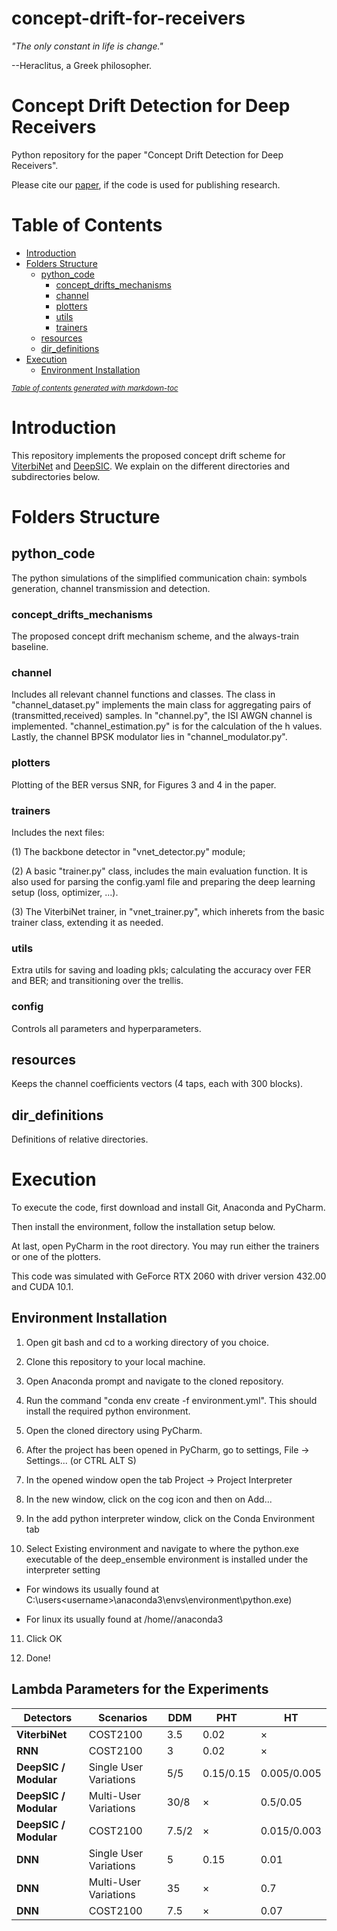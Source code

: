 # concept-drift-for-receivers

*"The only constant in life is change."* 

--Heraclitus, a Greek philosopher.

# Concept Drift Detection for Deep Receivers

Python repository for the paper "Concept Drift Detection for Deep Receivers".

Please cite our [paper](https://arxiv.org/), if the code is used for publishing research.

# Table of Contents

- [Introduction](#introduction)
- [Folders Structure](#folders-structure)
  * [python_code](#python_code)
    + [concept_drifts_mechanisms](#concept_drifts_mechanisms)
    + [channel](#channel)
    + [plotters](#plotters)
    + [utils](#utils)
    + [trainers](#trainers)
  * [resources](#resources)
  * [dir_definitions](#dir_definitions)
- [Execution](#execution)
  * [Environment Installation](#environment-installation)

<small><i><a href='http://ecotrust-canada.github.io/markdown-toc/'>Table of contents generated with markdown-toc</a></i></small>

# Introduction

This repository implements the proposed concept drift scheme for [ViterbiNet](https://ieeexplore.ieee.org/document/8815457) and [DeepSIC](https://arxiv.org/abs/2002.03214). We explain on the different directories and subdirectories below.

# Folders Structure

## python_code 

The python simulations of the simplified communication chain: symbols generation, channel transmission and detection.

### concept_drifts_mechanisms

The proposed concept drift mechanism scheme, and the always-train baseline.

### channel 

Includes all relevant channel functions and classes. The class in "channel_dataset.py" implements the main class for aggregating pairs of (transmitted,received) samples. 
In "channel.py", the ISI AWGN channel is implemented. "channel_estimation.py" is for the calculation of the h values. Lastly, the channel BPSK modulator lies in "channel_modulator.py".

### plotters

Plotting of the BER versus SNR, for Figures 3 and 4 in the paper.

### trainers 

Includes the next files:

(1) The backbone detector in "vnet_detector.py" module;

(2) A basic "trainer.py" class, includes the main evaluation function. It is also used for parsing the config.yaml file and preparing the deep learning setup (loss, optimizer, ...).

(3) The ViterbiNet trainer, in "vnet_trainer.py", which inherets from the basic trainer class, extending it as needed.

### utils

Extra utils for saving and loading pkls; calculating the accuracy over FER and BER; and transitioning over the trellis.

### config

Controls all parameters and hyperparameters.

## resources

Keeps the channel coefficients vectors (4 taps, each with 300 blocks).

## dir_definitions 

Definitions of relative directories.

# Execution

To execute the code, first download and install Git, Anaconda and PyCharm.

Then install the environment, follow the installation setup below. 

At last, open PyCharm in the root directory. You may run either the trainers or one of the plotters.

This code was simulated with GeForce RTX 2060 with driver version 432.00 and CUDA 10.1. 

## Environment Installation

1. Open git bash and cd to a working directory of you choice.

2. Clone this repository to your local machine.

3. Open Anaconda prompt and navigate to the cloned repository.

4. Run the command "conda env create -f environment.yml". This should install the required python environment.

5. Open the cloned directory using PyCharm.

6. After the project has been opened in PyCharm, go to settings, File -> Settings... (or CTRL ALT S)

7. In the opened window open the tab Project -> Project Interpreter

8. In the new window, click on the cog icon and then on Add...

9. In the add python interpreter window, click on the Conda Environment tab

10. Select Existing environment and navigate to where the python.exe executable of the deep_ensemble environment is installed under the interpreter setting

  - For windows its usually found at C:\users\<username>\anaconda3\envs\environment\python.exe)

  - For linux its usually found at /home/<username>/anaconda3
  
11. Click OK

12. Done!

## Lambda Parameters for the Experiments
| **Detectors**           | **Scenarios**            | **DDM** | **PHT** | **HT**      |
|-------------------------|--------------------------|---------|---------|-------------|
| **ViterbiNet**          | COST2100                 | 3.5     | 0.02    | ×           |
| **RNN**                 | COST2100                 | 3       | 0.02    | ×           |
| **DeepSIC / Modular**   | Single User Variations   | 5/5     | 0.15/0.15 | 0.005/0.005 |
| **DeepSIC / Modular**   | Multi-User Variations    | 30/8    | ×       | 0.5/0.05    |
| **DeepSIC / Modular**   | COST2100                 | 7.5/2   | ×       | 0.015/0.003 |
| **DNN**                 | Single User Variations   | 5       | 0.15    | 0.01        |
| **DNN**                 | Multi-User Variations    | 35      | ×       | 0.7         |
| **DNN**                 | COST2100                 | 7.5     | ×       | 0.07        |


